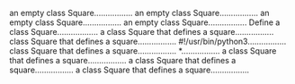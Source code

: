 an empty class Square.................
an empty class Square.................
an empty class Square.................
an empty class Square.................
Define a class Square..................
a class Square that defines a square.................
class Square that defines a square.................
#!/usr/bin/python3.................
class Square that defines a square.................
*.................
a class Square that defines a square.................
a class Square that defines a square.................
a class Square that defines a square.................

